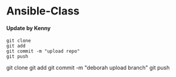 # Ansible-Class
#### Update by Kenny
```
git clone
git add
git commit -m "upload repo"
git push

```
git clone
git add
git commit -m "deborah upload branch"
git push
